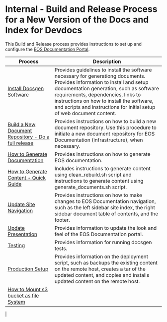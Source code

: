 # Internal - Build and Release Process for a New Version of the Docs and Index for Devdocs
This Build and Release process provides instructions to set up and configure the [EOS Documentation Portal](https://docs.eosnetwork.com).

|Process | Description |
|---|---|
|[Install Docsgen Software](docs/Docsgen-Install-Process.md) | Provides guidelines to install the software necessary for generationg documents. Provides information to install and setup documentation generation, such as software requirements, dependencies, links to instructions on how to install the software, and scripts and instructions for initial setup of web document content.|
|[Build a New Document Repository - Do a full release](https://github.com/eosnetworkfoundation/docsgen/blob/main/docs/How-To-Do-A-Full-Release.md)|Provides instructions on how to build a new document repository. Use this procedure to initiate a new document repository for EOS Documentation (infrastructure), when necessary.|
|[How to Generate Documentation](docs/Document-Generation-Process.md)|Provides instructions on how to generate EOS documentation. |
|[How to Generate Content - Quick Guide](docs/Generate-Content-Quick-Guide.md)|Includes instructions to generate content using clean_rebuild.sh script and instructions to generate content using generate_documents.sh script.|
|[Update Site Navigation](https://github.com/eosnetworkfoundation/devdocs/blob/main/docs/SiteNavigation.md)|Provides instructions on how to make changes to EOS Documentation navigation, such as the left sidebar site index, the right sidebar document table of contents, and the footer.|
|[Update Presentation](docs/update-presentation.md)|Provides information to update the look and feel of the EOS Documentation portal.|
|[Testing](docs/Testing.md)|Provides information for running docsgen tests.|
|[Production Setup](docs/Production-Setup.md)|Provides information on the deployment script, such as backups the existing content on the remote host, creates a tar of the updated content, and copies and installs updated content on the remote host.|
|[How to Mount s3 bucket as file System](docs/Mounting-s3-bucket-as-filesystem.md)||
|


